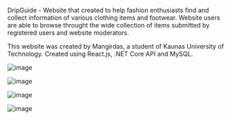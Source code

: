 DripGuide - Website that created to help fashion enthusiasts find and collect information of various clothing items and footwear. 
Website users are able to browse throught the wide collection of items submitted by registered users and website moderators.

This website was created by Mangirdas, a student of Kaunas University of Technology.
Created using React.js, .NET Core API and MySQL.

![image](https://user-images.githubusercontent.com/79504320/168586790-1cbd8276-b208-4e8b-a99f-98ee9e56a596.png)

![image](https://user-images.githubusercontent.com/79504320/168587246-a5e4f797-b4bf-4944-b280-fb33c89a4aa0.png)

![image](https://user-images.githubusercontent.com/79504320/168587384-7c325842-679d-4ef8-9041-33cab8de00aa.png)

![image](https://user-images.githubusercontent.com/79504320/168587449-de02aeec-b685-4820-a7db-220e4b2f40bb.png)
